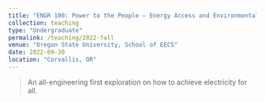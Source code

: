 ```yaml
---
title: "ENGR 100: Power to the People — Energy Access and Environmental Justice"
collection: teaching
type: "Undergraduate"
permalink: /teaching/2022-fall
venue: "Oregon State University, School of EECS"
date: 2022-09-30
location: "Corvallis, OR"
---
```


> An all-engineering first exploration on how to achieve electricity for all.
